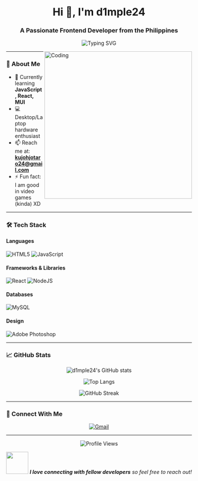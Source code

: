 <h1 align="center">Hi 👋, I'm d1mple24</h1>
<h3 align="center">A Passionate Frontend Developer from the Philippines</h3>

<p align="center">
  <img src="https://readme-typing-svg.demolab.com?font=Fira+Code&pause=1000&color=22D3EE&center=true&vCenter=true&width=435&lines=Turning+ideas+into+reality;Clean+code+enthusiast;Always+learning+new+tech" alt="Typing SVG" />
</p>

<img align="right" alt="Coding" width="400" src="https://media4.giphy.com/media/v1.Y2lkPTc5MGI3NjExYWczZmN3ZWh4ZnY0Ynh4bHA2Z2J5ZGxqazI4anNneXl2YmRheTdkayZlcD12MV9pbnRlcm5hbF9naWZfYnlfaWQmY3Q9Zw/bGgsc5mWoryfgKBx1u/giphy.gif">

---

### 🚀 About Me

- 🌱 Currently learning **JavaScript, React, MUI**  
- 💻 Desktop/Laptop hardware enthusiast  
- 📫 Reach me at: **kujohjotaro24@gmail.com**
- ⚡ Fun fact: I am good in video games (kinda) XD

---

### 🛠 Tech Stack

#### Languages
![HTML5](https://img.shields.io/badge/html5-%23E34F26.svg?style=for-the-badge&logo=html5&logoColor=white)
![JavaScript](https://img.shields.io/badge/javascript-%23323330.svg?style=for-the-badge&logo=javascript&logoColor=%23F7DF1E)

#### Frameworks & Libraries
![React](https://img.shields.io/badge/react-%2320232a.svg?style=for-the-badge&logo=react&logoColor=%2361DAFB)
![NodeJS](https://img.shields.io/badge/node.js-6DA55F?style=for-the-badge&logo=node.js&logoColor=white)

#### Databases
![MySQL](https://img.shields.io/badge/mysql-%2300f.svg?style=for-the-badge&logo=mysql&logoColor=white)

#### Design
![Adobe Photoshop](https://img.shields.io/badge/adobe%20photoshop-%2331A8FF.svg?style=for-the-badge&logo=adobe%20photoshop&logoColor=white)

---

### 📈 GitHub Stats

<div align="center">
  
  ![d1mple24's GitHub stats](https://github-readme-stats.vercel.app/api?username=d1mple-24&show_icons=true&theme=radical)
  
  ![Top Langs](https://github-readme-stats.vercel.app/api/top-langs/?username=d1mple-24&layout=compact&theme=radical)
  
  ![GitHub Streak](https://streak-stats.demolab.com/?user=d1mple-24&theme=radical)
  
</div>

---

### 🤝 Connect With Me

<p align="center">
  <a href="mailto:kujohjotaro24@gmail.com">
    <img src="https://img.shields.io/badge/Gmail-D14836?style=for-the-badge&logo=gmail&logoColor=white" alt="Gmail"/>
  </a>
</p>

---

<p align="center">
  <img src="https://komarev.com/ghpvc/?username=d1mple-24&label=Profile%20views&color=0e75b6&style=flat" alt="Profile Views" /> 
</p>

<p align="center"> 
  <img src="https://media.giphy.com/media/LnQjpWaON8nhr21vNW/giphy.gif" width="60"> 
  <em><b>I love connecting with fellow developers</b> so feel free to reach out!</em> 
</p>
